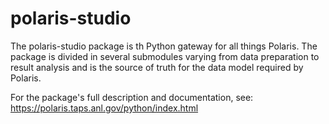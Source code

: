 polaris-studio
==========

The polaris-studio package is th Python gateway for all things Polaris. The package is
divided in several submodules varying from data preparation to result analysis and is
the source of truth for the data model required by Polaris.

For the package's full description and documentation, see: https://polaris.taps.anl.gov/python/index.html


